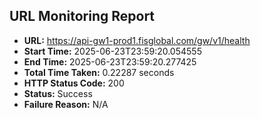 ## URL Monitoring Report

- **URL:** https://api-gw1-prod1.fisglobal.com/gw/v1/health
- **Start Time:** 2025-06-23T23:59:20.054555
- **End Time:** 2025-06-23T23:59:20.277425
- **Total Time Taken:** 0.22287 seconds
- **HTTP Status Code:** 200
- **Status:** Success
- **Failure Reason:** N/A
